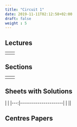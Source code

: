 ```yaml
---
title: "Circuit 1"
date: 2019-11-11T02:12:58+02:00
draft: false
weight : 5
---
```



## Lectures


|  | |
|---:|----------------------|
| || 

## Sections

|  | |
|---:|----------------------|
| || 

## Sheets with Solutions

  | |
|---:|----------------------|
| || 

## Centres Papers 

|  | |
|---:|----------------------|

